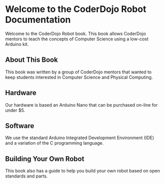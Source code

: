 # Welcome to the CoderDojo Robot Documentation

Welcome to the CoderDojo Robot book.  This book allows CoderDojo mentors to teach the concepts of Computer Science using a low-cost Arduino kit.

## About This Book
This book was written by a group of CoderDojo mentors that wanted to keep students interested in 
Computer Science and Physical Computing.

## Hardware
Our hardware is based an Arduino Nano that can be purchased on-line for under $5.

## Software
We use the standard Arduino Integrated Development Environment (IDE) and a variation of the C programming language.

## Building Your Own Robot
This book also has a guide to help you build your own robot based on open standards and parts.

